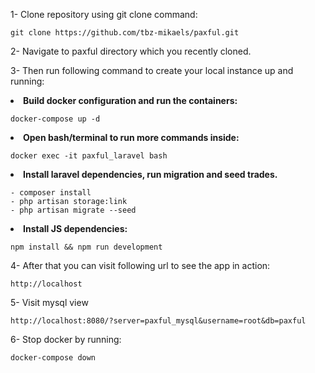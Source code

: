 1- Clone repository using git clone command:

    git clone https://github.com/tbz-mikaels/paxful.git

2- Navigate to paxful directory which you recently cloned.

3- Then run following command to create your local instance up and running: <br>

<li><b>Build docker configuration and run the containers:</b></li>

    docker-compose up -d

<li><b>Open bash/terminal to run more commands inside:</b></li>

    docker exec -it paxful_laravel bash

<li><b>Install laravel dependencies, run migration and seed trades.</b></li>

    - composer install
    - php artisan storage:link
    - php artisan migrate --seed
    
<li><b>Install JS dependencies:</b></li>
        
    npm install && npm run development
      
4- After that you can visit following url to see the app in action:

    http://localhost

5- Visit mysql view
    
    http://localhost:8080/?server=paxful_mysql&username=root&db=paxful

6- Stop docker by running:

    docker-compose down